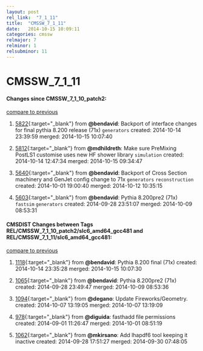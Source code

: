 ```yaml
---
layout: post
rel_link:  "7_1_11"
title:  "CMSSW_7_1_11"
date:   2014-10-15 10:09:11
categories: cmssw
relmajor: 7
relminor: 1
relsubminor: 11
---
```


# CMSSW_7_1_11
#### Changes since CMSSW_7_1_10_patch2:

[compare to previous](https://github.com/cms-sw/cmssw/compare/CMSSW_7_1_10_patch2...CMSSW_7_1_11)



1. [5822](http://github.com/cms-sw/cmssw/pull/5822){:target="_blank"}  from **@bendavid**: Backport of interface changes for final pythia 8.200 release (71x)  `generators`  created: 2014-10-14 23:39:59 merged: 2014-10-15 10:07:40

2. [5812](http://github.com/cms-sw/cmssw/pull/5812){:target="_blank"}  from **@mdhildreth**: Make sure PreMixing PostLS1 customise uses new HF shower library `simulation`  created: 2014-10-14 12:47:34 merged: 2014-10-15 09:34:47

3. [5640](http://github.com/cms-sw/cmssw/pull/5640){:target="_blank"}  from **@bendavid**: Backport of Cross Section machinery and GenJet config change to 71x `generators`  `reconstruction`  created: 2014-10-01 19:00:40 merged: 2014-10-12 10:35:15

4. [5603](http://github.com/cms-sw/cmssw/pull/5603){:target="_blank"}  from **@bendavid**: Pythia 8.200pre2 (71x) `fastsim`  `generators`  created: 2014-09-28 23:51:07 merged: 2014-10-09 08:53:31

#### CMSDIST Changes between Tags REL/CMSSW_7_1_10_patch2/slc6_amd64_gcc481 and REL/CMSSW_7_1_11/slc6_amd64_gcc481:

[compare to previous](https://github.com/cms-sw/cmsdist/compare/REL/CMSSW_7_1_10_patch2/slc6_amd64_gcc481...REL/CMSSW_7_1_11/slc6_amd64_gcc481)



1. [1118](http://github.com/cms-sw/cmsdist/pull/1118){:target="_blank"}  from **@bendavid**: Pythia 8.200 final (71x) created: 2014-10-14 23:35:28 merged: 2014-10-15 10:07:30

2. [1065](http://github.com/cms-sw/cmsdist/pull/1065){:target="_blank"}  from **@bendavid**: Pythia 8.200pre2 (71x) created: 2014-09-28 23:49:47 merged: 2014-10-09 08:53:36

3. [1094](http://github.com/cms-sw/cmsdist/pull/1094){:target="_blank"}  from **@degano**: Update Fireworks/Geometry. created: 2014-10-07 13:19:05 merged: 2014-10-07 13:19:09

4. [978](http://github.com/cms-sw/cmsdist/pull/978){:target="_blank"}  from **@diguida**: fasthadd file permissions created: 2014-09-01 11:26:47 merged: 2014-10-01 08:51:19

5. [1062](http://github.com/cms-sw/cmsdist/pull/1062){:target="_blank"}  from **@mkirsano**: Add lhapdf6 tool keeping it inactive created: 2014-09-28 17:51:27 merged: 2014-09-30 07:48:05
